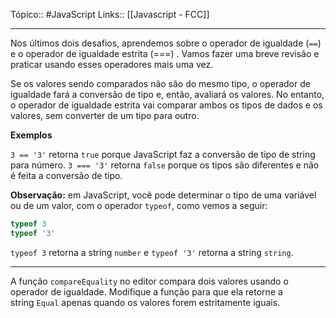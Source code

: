 Tópico:: #JavaScript 
Links:: [[Javascript - FCC]]

---
Nos últimos dois desafios, aprendemos sobre o operador de igualdade (`==`) e o operador de igualdade estrita (===) . Vamos fazer uma breve revisão e praticar usando esses operadores mais uma vez.

Se os valores sendo comparados não são do mesmo tipo, o operador de igualdade fará a conversão de tipo e, então, avaliará os valores. No entanto, o operador de igualdade estrita vai comparar ambos os tipos de dados e os valores, sem converter de um tipo para outro.

**Exemplos**

`3 == '3'` retorna `true` porque JavaScript faz a conversão de tipo de string para número. `3 === '3'` retorna `false` porque os tipos são diferentes e não é feita a conversão de tipo.

**Observação:** em JavaScript, você pode determinar o tipo de uma variável ou de um valor, com o operador `typeof`, como vemos a seguir:

```js
typeof 3
typeof '3'
```

`typeof 3` retorna a string `number` e `typeof '3'` retorna a string `string`.

---

A função `compareEquality` no editor compara dois valores usando o operador de igualdade. Modifique a função para que ela retorne a string `Equal` apenas quando os valores forem estritamente iguais.